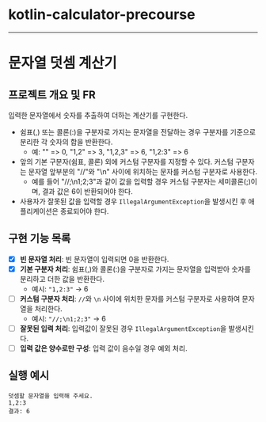 # kotlin-calculator-precourse

--------------

# 문자열 덧셈 계산기

## 프로젝트 개요 및 FR

입력한 문자열에서 숫자를 추출하여 더하는 계산기를 구현한다.

- 쉼표(,) 또는 콜론(:)을 구분자로 가지는 문자열을 전달하는 경우 구분자를 기준으로 분리한 각 숫자의 합을 반환한다.
  - 예: "" => 0, "1,2" => 3, "1,2,3" => 6, "1,2:3" => 6
- 앞의 기본 구분자(쉼표, 콜론) 외에 커스텀 구분자를 지정할 수 있다. 커스텀 구분자는 문자열 앞부분의 "//"와 "\n" 사이에 위치하는 문자를 커스텀 구분자로 사용한다.
  - 예를 들어 "//;\n1;2;3"과 같이 값을 입력할 경우 커스텀 구분자는 세미콜론(;)이며, 결과 값은 6이 반환되어야 한다.
- 사용자가 잘못된 값을 입력할 경우 `IllegalArgumentException`을 발생시킨 후 애플리케이션은 종료되어야 한다. 


## 구현 기능 목록
- [x] **빈 문자열 처리**: 빈 문자열이 입력되면 0을 반환한다.
- [x] **기본 구분자 처리**: 쉼표(,)와 콜론(:)을 구분자로 가지는 문자열을 입력받아 숫자를 분리하고 더한 값을 반환한다.
    - 예시: `"1,2:3"` → 6
- [ ] **커스텀 구분자 처리**: `//`와 `\n` 사이에 위치한 문자를 커스텀 구분자로 사용하여 문자열을 처리한다.
    - 예시: `"//;\n1;2;3"` → 6
- [ ] **잘못된 입력 처리**: 입력값이 잘못된 경우 `IllegalArgumentException`을 발생시킨다.
- [ ] **입력 값은 양수로만 구성**: 입력 값이 음수일 경우 예외 처리.

## 실행 예시
``` shell
덧셈할 문자열을 입력해 주세요.
1,2:3
결과: 6
